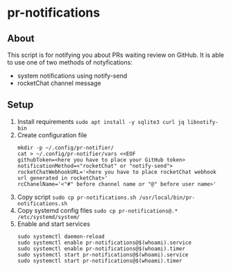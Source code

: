 # pr-notifications
## About
This script is for notifying you about PRs waiting review on GitHub. It is able to use one of two methods of notyfications:
* system notifications using notify-send
* rocketChat channel message
## Setup
1. Install requirements
   `sudo apt install -y sqlite3 curl jq libnotify-bin`
1. Create configuration file
   ```
   mkdir -p ~/.config/pr-notifier/
   cat > ~/.config/pr-notifier/vars <<EOF
   githubToken=<here you have to place your GitHub token>
   notificationMethod=<"rocketChat" or "notify-send">
   rocketChatWebhookURL='<here you have to place rocketChat webhook url generated in rocketChat>'
   rcChanelName='<"#" before channel name or "@" before user name>'
   ```
1. Copy script
   `sudo cp pr-notifications.sh /usr/local/bin/pr-notifications.sh`
1. Copy systemd config files
   `sudo cp pr-notifications@.* /etc/systemd/system/`
1. Enable and start services
   ```
   sudo systemctl daemon-reload
   sudo systemctl enable pr-notifications@$(whoami).service
   sudo systemctl enable pr-notifications@$(whoami).timer
   sudo systemctl start pr-notifications@$(whoami).service
   sudo systemctl start pr-notifications@$(whoami).timer
   ```
